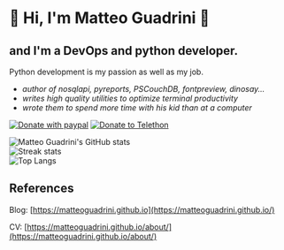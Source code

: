 # 👋 Hi, I'm **Matteo Guadrini** 👋

## and I'm a DevOps and python developer.

Python development is my passion as well as my job.

- _author of nosqlapi, pyreports,  PSCouchDB, fontpreview, dinosay..._
- _writes high quality utilities to optimize terminal productivity_
- _wrote them to spend more time with his kid than at a computer_

[![Donate with paypal](https://img.shields.io/badge/donate-paypal-blue)](https://www.paypal.me/guos)
[![Donate to Telethon](https://img.shields.io/badge/donate-telethon-green)](https://www.telethon.it/sostienici/dona-ora)

![Matteo Guadrini's GitHub stats](https://github-readme-stats.vercel.app/api?username=matteoguadrini&show_icons=true&theme=buefy)
<br>
![Streak stats](https://github-readme-streak-stats.herokuapp.com/?user=matteoguadrini&&theme=buefy)
<br>
![Top Langs](https://github-readme-stats.vercel.app/api/top-langs/?username=matteoguadrini&show_icons=true&theme=buefy)

## References

Blog: [https://matteoguadrini.github.io](https://matteoguadrini.github.io/)

CV: [https://matteoguadrini.github.io/about/](https://matteoguadrini.github.io/about/)

<!--
**MatteoGuadrini/MatteoGuadrini** is a ✨ _special_ ✨ repository because its `README.md` (this file) appears on your GitHub profile.

Here are some ideas to get you started:

- 🔭 I’m currently working on ...
- 🌱 I’m currently learning ...
- 👯 I’m looking to collaborate on ...
- 🤔 I’m looking for help with ...
- 💬 Ask me about ...
- 📫 How to reach me: ...
- 😄 Pronouns: ...
- ⚡ Fun fact: ...
-->
